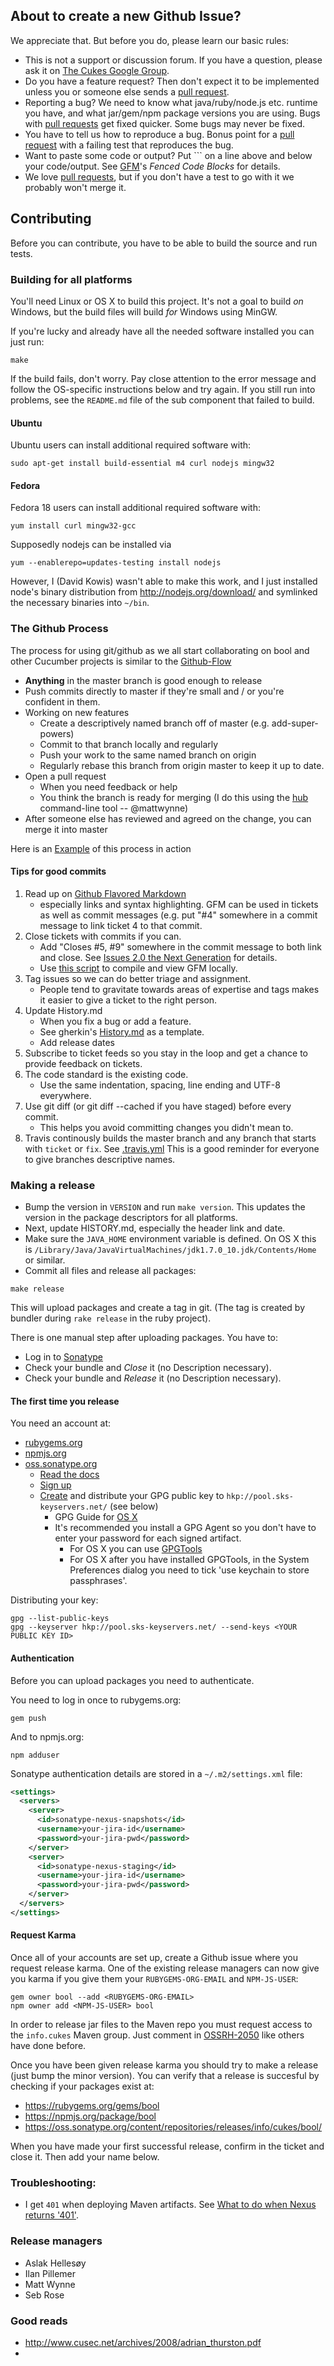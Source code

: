 ## About to create a new Github Issue?

We appreciate that. But before you do, please learn our basic rules:

* This is not a support or discussion forum. If you have a question, please ask it on [The Cukes Google Group](http://groups.google.com/group/cukes).
* Do you have a feature request? Then don't expect it to be implemented unless you or someone else sends a [pull request](https://help.github.com/articles/using-pull-requests).
* Reporting a bug? We need to know what java/ruby/node.js etc. runtime you have, and what jar/gem/npm package versions you are using. Bugs with [pull requests](https://help.github.com/articles/using-pull-requests) get fixed quicker. Some bugs may never be fixed.
* You have to tell us how to reproduce a bug. Bonus point for a [pull request](https://help.github.com/articles/using-pull-requests) with a failing test that reproduces the bug.
* Want to paste some code or output? Put \`\`\` on a line above and below your code/output. See [GFM](https://help.github.com/articles/github-flavored-markdown)'s *Fenced Code Blocks* for details.
* We love [pull requests](https://help.github.com/articles/using-pull-requests), but if you don't have a test to go with it we probably won't merge it.

## Contributing

Before you can contribute, you have to be able to build the source and run tests.

### Building for all platforms

You'll need Linux or OS X to build this project. It's not a goal to build *on* Windows, but the build files
will build *for* Windows using MinGW.

If you're lucky and already have all the needed software installed you can just run:

```
make
```

If the build fails, don't worry. Pay close attention to the error message and follow the OS-specific instructions
below and try again. If you still run into problems, see the `README.md` file of the sub component that failed to build.

#### Ubuntu

Ubuntu users can install additional required software with:

```
sudo apt-get install build-essential m4 curl nodejs mingw32
```

#### Fedora

Fedora 18 users can install additional required software with:

```
yum install curl mingw32-gcc
```

Supposedly nodejs can be installed via 

```
yum --enablerepo=updates-testing install nodejs
````

However, I (David Kowis) wasn't able to make this work, and I just installed node's binary distribution from http://nodejs.org/download/ and symlinked the necessary binaries into `~/bin`.

### The Github Process

The process for using git/github as we all start collaborating on bool and other Cucumber projects is similar to the [Github-Flow](http://scottchacon.com/2011/08/31/github-flow.html)

* **Anything** in the master branch is good enough to release
* Push commits directly to master if they're small and / or you're confident in them.
* Working on new features
    + Create a descriptively named branch off of master (e.g. add-super-powers)
    + Commit to that branch locally and regularly
    + Push your work to the same named branch on origin
    + Regularly rebase this branch from origin master to keep it up to date.
* Open a pull request
    + When you need feedback or help
    + You think the branch is ready for merging (I do this using the [hub](https://github.com/defunkt/hub#git-pull-request) command-line tool -- @mattwynne)
* After someone else has reviewed and agreed on the change, you can merge it into master

Here is an [Example](https://github.com/cucumber/bool/pull/12) of this process in action

#### Tips for good commits

1. Read up on [Github Flavored Markdown](https://help.github.com/articles/github-flavored-markdown)
    + especially links and syntax highlighting. GFM can be used in tickets as well as commit messages (e.g. put "#4" somewhere in a commit message to link ticket 4 to that commit.
2. Close tickets with commits if you can.
    + Add "Closes #5, #9" somewhere in the commit message to both link and close. See [Issues 2.0 the Next Generation](https://github.com/blog/831-issues-2-0-the-next-generation) for details.
    + Use [this script](https://gist.github.com/aslakhellesoy/4754009) to compile and view GFM locally.
3. Tag issues so we can do better triage and assignment.
    + People tend to gravitate towards areas of expertise and tags makes it easier to give a ticket to the right person.
4. Update History.md
    + When you fix a bug or add a feature.
    + See gherkin's [History.md](https://github.com/cucumber/gherkin/blob/master/History.md) as a template.
    + Add release dates
5. Subscribe to ticket feeds so you stay in the loop and get a chance to provide feedback on tickets.
6. The code standard is the existing code.
    + Use the same indentation, spacing, line ending and UTF-8 everywhere.
7. Use git diff (or git diff --cached if you have staged) before every commit.
    + This helps you avoid committing changes you didn't mean to.
8. Travis continously builds the master branch and any branch that starts with `ticket` or `fix`. See [.travis.yml](https://github.com/cucumber/bool/blob/master/.travis.yml)
This is a good reminder for everyone to give branches descriptive names.

### Making a release

* Bump the version in `VERSION` and run `make version`. This updates the version in the package descriptors for all platforms.
* Next, update HISTORY.md, especially the header link and date.
* Make sure the `JAVA_HOME` environment variable is defined. On OS X this is `/Library/Java/JavaVirtualMachines/jdk1.7.0_10.jdk/Contents/Home` or similar.
* Commit all files and release all packages:

```
make release
```

This will upload packages and create a tag in git. (The tag is created by bundler during `rake release` in the ruby project).

There is one manual step after uploading packages. You have to:

* Log in to [Sonatype](https://oss.sonatype.org/index.html#stagingRepositories)
* Check your bundle and *Close* it (no Description necessary).
* Check your bundle and *Release* it (no Description necessary).

#### The first time you release

You need an account at:

* [rubygems.org](http://rubygems.org/)
* [npmjs.org](https://npmjs.org/)
* [oss.sonatype.org](https://oss.sonatype.org/)
  + [Read the docs](https://docs.sonatype.org/display/Repository/Sonatype+OSS+Maven+Repository+Usage+Guide)
  + [Sign up](http://issues.sonatype.org/)
  + [Create](http://www.dewinter.com/gnupg_howto/english/GPGMiniHowto-3.html#ss3.1) and distribute your GPG public key to `hkp://pool.sks-keyservers.net/` (see below)
    + GPG Guide for [OS X](http://www.robertsosinski.com/2008/02/18/working-with-pgp-and-mac-os-x/)
    + It's recommended you install a GPG Agent so you don't have to enter your password for each signed artifact.
      + For OS X you can use [GPGTools](https://www.gpgtools.org/)
      + For OS X after you have installed GPGTools, in the System Preferences dialog you need to tick 'use keychain to store passphrases'.

Distributing your key:

```
gpg --list-public-keys
gpg --keyserver hkp://pool.sks-keyservers.net/ --send-keys <YOUR PUBLIC KEY ID>
```

#### Authentication

Before you can upload packages you need to authenticate.

You need to log in once to rubygems.org:

```
gem push
```

And to npmjs.org:

```
npm adduser
```

Sonatype authentication details are stored in a `~/.m2/settings.xml` file:

```xml
<settings>
  <servers>
    <server>
      <id>sonatype-nexus-snapshots</id>
      <username>your-jira-id</username>
      <password>your-jira-pwd</password>
    </server>
    <server>
      <id>sonatype-nexus-staging</id>
      <username>your-jira-id</username>
      <password>your-jira-pwd</password>
    </server>
  </servers>
</settings>
```

#### Request Karma

Once all of your accounts are set up, create a Github issue where you request release karma. 
One of the existing release managers can now give you karma if you give them your `RUBYGEMS-ORG-EMAIL` and `NPM-JS-USER`:

```
gem owner bool --add <RUBYGEMS-ORG-EMAIL>
npm owner add <NPM-JS-USER> bool
```

In order to release jar files to the Maven repo you must request access to the `info.cukes` Maven group. Just comment in [OSSRH-2050](https://issues.sonatype.org/browse/OSSRH-2050) like others have done before.

Once you have been given release karma you should try to make a release (just bump the minor version). You can verify that a release 
is succesful by checking if your packages exist at:

* https://rubygems.org/gems/bool
* https://npmjs.org/package/bool
* https://oss.sonatype.org/content/repositories/releases/info/cukes/bool/

When you have made your first successful release, confirm in the ticket and close it. Then add your name below.

### Troubleshooting:

* I get `401` when deploying Maven artifacts. See [What to do when Nexus returns '401'](http://www.sonatype.com/people/2010/11/what-to-do-when-nexus-returns-401/).

### Release managers

* Aslak Hellesøy
* Ilan Pillemer
* Matt Wynne
* Seb Rose

### Good reads

* http://www.cusec.net/archives/2008/adrian_thurston.pdf
* 
